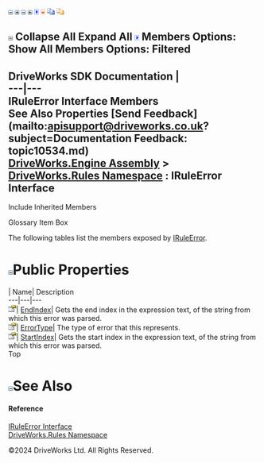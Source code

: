 ![](dotnetimages/collapse.gif) ![](dotnetimages/expand.gif) ![](dotnetimages/collapse.gif) ![](dotnetimages/expand.gif) ![](dotnetimages/drpdown.gif) ![](dotnetimages/drpdown_orange.gif) ![](dotnetimages/copycode.gif) ![](dotnetimages/copycodeHighlight.gif)

![](dotnetimages/collapse.gif) Collapse All Expand All ![](dotnetimages/drpdown.gif) Members Options: Show All  Members Options: Filtered   
---  
DriveWorks SDK Documentation  |   
---|---  
IRuleError Interface Members   
See Also Properties [Send Feedback](mailto:apisupport@driveworks.co.uk?subject=Documentation Feedback: topic10534.md)  
[DriveWorks.Engine Assembly](topic2156.md) > [DriveWorks.Rules Namespace](topic10510.md) : IRuleError Interface  
---  
  
Include Inherited Members    


Glossary Item Box

The following tables list the members exposed by [IRuleError](topic10534.md).

# ![](dotnetimages/collapse.gif)Public Properties

| Name| Description  
---|---|---  
![ Property](dotnetimages/Property.gif)| [EndIndex](topic10539.md)| Gets the end index in the expression text, of the string from which this error was parsed.   
![ Property](dotnetimages/Property.gif)| [ErrorType](topic10540.md)| The type of error that this represents.   
![ Property](dotnetimages/Property.gif)| [StartIndex](topic10541.md)| Gets the start index in the expression text, of the string from which this error was parsed.   
Top

# ![](dotnetimages/collapse.gif)See Also

#### Reference

[IRuleError Interface](topic10534.md)   
[DriveWorks.Rules Namespace](topic10510.md)

©2024 DriveWorks Ltd. All Rights Reserved.
